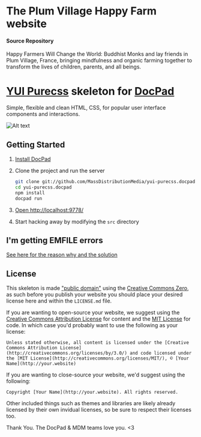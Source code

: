 # The Plum Village Happy Farm website
#### Source Repository

Happy Farmers Will Change the World: Buddhist Monks and lay friends in Plum Village, France, bringing mindfulness and organic farming together to transform the lives of children, parents, and all beings.

# [YUI Purecss](http://purecss.io/) skeleton for [DocPad](https://github.com/bevry/docpad)
Simple, flexible and clean HTML, CSS, for popular user interface components and interactions.

![Alt text](https://googledrive.com/host/0B9LVk4xbDIJTSWVYcU5fb0RUVVk/purecss-docpad.png "Screen shot of Purecss landing page template in google chrome on a local docpad server.")

## Getting Started

1. [Install DocPad](https://github.com/bevry/docpad)

1. Clone the project and run the server

	``` bash
	git clone git://github.com/MassDistributionMedia/yui-purecss.docpad.git
	cd yui-purecss.docpad
	npm install
	docpad run
	```

1. [Open http://localhost:9778/](http://localhost:9778/)

1. Start hacking away by modifying the `src` directory


## I'm getting EMFILE errors

[See here for the reason why and the solution](http://docpad.org/docs/troubleshoot#i-m-getting-emfile-too-many-open-files)


## License

This skeleton is made ["public domain"](http://en.wikipedia.org/wiki/Public_domain) using the [Creative Commons Zero](http://creativecommons.org/publicdomain/zero/1.0/), as such before you publish your website you should place your desired license here and within the `LICENSE.md` file.

If you are wanting to open-source your website, we suggest using the [Creative Commons Attribution License](http://creativecommons.org/licenses/by/3.0/) for content and the [MIT License](http://creativecommons.org/licenses/MIT/) for code. In which case you'd probably want to use the following as your license:

	Unless stated otherwise, all content is licensed under the [Creative Commons Attribution License](http://creativecommons.org/licenses/by/3.0/) and code licensed under the [MIT License](http://creativecommons.org/licenses/MIT/), © [Your Name](http://your.website)

If you are wanting to close-source your website, we'd suggest using the following:

	Copyright [Your Name](http://your.website). All rights reserved.

Other included things such as themes and libraries are likely already licensed by their own invidual licenses, so be sure to respect their licenses too.

Thank You. The DocPad & MDM teams love you. <3
